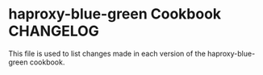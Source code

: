 haproxy-blue-green Cookbook CHANGELOG
==========================
This file is used to list changes made in each version of the haproxy-blue-green cookbook.
